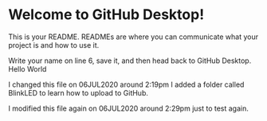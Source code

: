 # Welcome to GitHub Desktop!

This is your README. READMEs are where you can communicate what your project is and how to use it.

Write your name on line 6, save it, and then head back to GitHub Desktop.
Hello World

I changed this file on 06JUL2020 around 2:19pm
I added a folder called BlinkLED to learn how to upload to GitHub.

I modified this file again on 06JUL2020 around 2:29pm just to test again.

